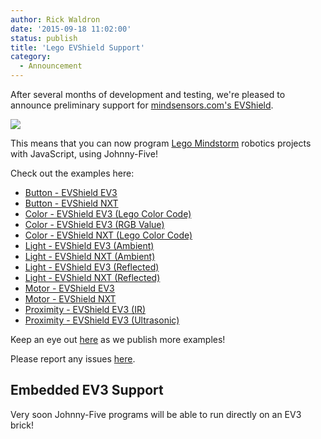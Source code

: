 ```yaml
---
author: Rick Waldron
date: '2015-09-18 11:02:00'
status: publish
title: 'Lego EVShield Support'
category:
  - Announcement
---
```


After several months of development and testing, we're pleased to announce preliminary support for [mindsensors.com's EVShield](http://www.mindsensors.com/arduino/16-evshield-for-arduino-duemilanove-or-uno). 

![](http://www.mindsensors.com/14-thickbox_default/evshield-for-arduino-duemilanove-or-uno.jpg)

This means that you can now program [Lego Mindstorm](http://www.lego.com/en-us/mindstorms/) robotics projects with JavaScript, using Johnny-Five! 

Check out the examples here: 


- [Button - EVShield EV3](/examples/button-EVS_EV3/)
- [Button - EVShield NXT](/examples/button-EVS_NXT/)
- [Color - EVShield EV3 (Lego Color Code)](/examples/color-EVS_EV3/)
- [Color - EVShield EV3 (RGB Value)](/examples/color-raw-EVS_EV3/)
- [Color - EVShield NXT (Lego Color Code)](/examples/color-EVS_NXT/)
- [Light - EVShield EV3 (Ambient)](/examples/light-ambient-EVS_EV3/)
- [Light - EVShield NXT (Ambient)](/examples/light-ambient-EVS_NXT/)
- [Light - EVShield EV3 (Reflected)](/examples/light-reflected-EVS_EV3/)
- [Light - EVShield NXT (Reflected)](/examples/light-reflected-EVS_NXT/)
- [Motor - EVShield EV3](/examples/motor-EVS_EV3/)
- [Motor - EVShield NXT](/examples/motor-EVS_NXT/)
- [Proximity - EVShield EV3 (IR)](/examples/proximity-EVS_EV3_IR-alert/)
- [Proximity - EVShield EV3 (Ultrasonic)](/examples/proximity-EVS_EV3_US-alert/)


Keep an eye out [here](http://johnny-five.io/examples/#lego-evshield) as we publish more examples! 

Please report any issues [here](https://github.com/rwaldron/johnny-five/issues).

## Embedded EV3 Support

Very soon Johnny-Five programs will be able to run directly on an EV3 brick! 



